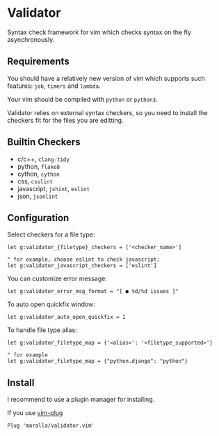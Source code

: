 Validator
=========

Syntax check framework for vim which checks syntax on the fly asynchronously.


Requirements
------------

You should have a relatively new version of vim which supports such features:
`job`, `timers` and `lambda`.

Your vim should be compiled with `python` or `python3`.

Validator relies on external syntax checkers, so you need to install the checkers
fit for the files you are editting.


Builtin Checkers
----------------

* c/c++, `clang-tidy`
* python, `flake8`
* cython, `cython`
* css, `csslint`
* javascript, `jshint`, `eslint`
* json, `jsonlint`


Configuration
-------------

Select checkers for a file type:

```vim
let g:validator_{filetype}_checkers = ['<checker_name>']

" for example, choose eslint to check javascript:
let g:validator_javascript_checkers = ['eslint']
```

You can customize error message:

```vim
let g:validator_error_msg_format = "[ ● %d/%d issues ]"
```

To auto open quickfix window:

```vim
let g:validator_auto_open_quickfix = 1
```

To handle file type alias:

```vim
let g:validator_filetype_map = {'<alias>': '<filetype_supported>'}

" for example
let g:validator_filetype_map = {"python.django": "python"}
```

Install
-------

I recommend to use a plugin manager for installing.

If you use [vim-plug](https://github.com/junegunn/vim-plug)

    Plug 'maralla/validator.vim'
